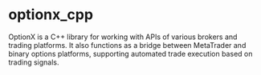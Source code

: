 # optionx_cpp
OptionX is a C++ library for working with APIs of various brokers and trading platforms. It also functions as a bridge between MetaTrader and binary options platforms, supporting automated trade execution based on trading signals.
